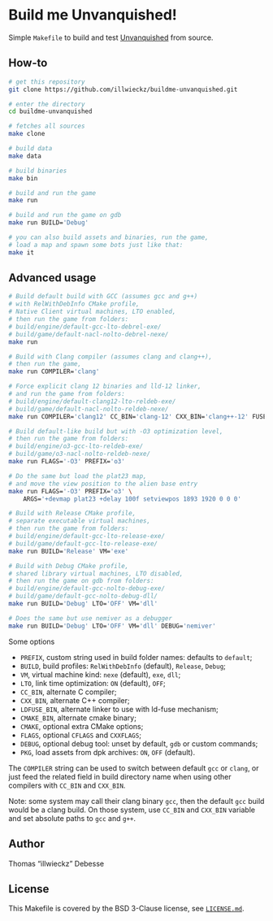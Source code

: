 Build me Unvanquished!
======================

Simple `Makefile` to build and test [Unvanquished](http://unvanquished.net/) from source.


How-to
------

```sh
# get this repository
git clone https://github.com/illwieckz/buildme-unvanquished.git

# enter the directory
cd buildme-unvanquished

# fetches all sources
make clone

# build data
make data

# build binaries
make bin

# build and run the game
make run

# build and run the game on gdb
make run BUILD='Debug'

# you can also build assets and binaries, run the game,
# load a map and spawn some bots just like that:
make it
```


Advanced usage
--------------

```sh
# Build default build with GCC (assumes gcc and g++)
# with RelWithDebInfo CMake profile,
# Native Client virtual machines, LTO enabled,
# then run the game from folders:
# build/engine/default-gcc-lto-debrel-exe/
# build/game/default-nacl-nolto-debrel-nexe/
make run

# Build with Clang compiler (assumes clang and clang++),
# then run the game,
make run COMPILER='clang'

# Force explicit clang 12 binaries and lld-12 linker,
# and run the game from folders:
# build/engine/default-clang12-lto-reldeb-exe/
# build/game/default-nacl-nolto-reldeb-nexe/
make run COMPILER='clang12' CC_BIN='clang-12' CXX_BIN='clang++-12' FUSELD_BIN='lld-12'

# Build default-like build but with -O3 optimization level,
# then run the game from folders:
# build/engine/o3-gcc-lto-reldeb-exe/
# build/game/o3-nacl-nolto-reldeb-nexe/
make run FLAGS='-O3' PREFIX='o3'

# Do the same but load the plat23 map,
# and move the view position to the alien base entry
make run FLAGS='-O3' PREFIX='o3' \
	ARGS='+devmap plat23 +delay 100f setviewpos 1893 1920 0 0 0'

# Build with Release CMake profile,
# separate executable virtual machines,
# then run the game from folders:
# build/engine/default-gcc-lto-release-exe/
# build/game/default-gcc-lto-release-exe/
make run BUILD='Release' VM='exe'

# Build with Debug CMake profile,
# shared library virtual machines, LTO disabled,
# then run the game on gdb from folders:
# build/engine/default-gcc-nolto-debug-exe/
# build/game/default-gcc-nolto-debug-dll/
make run BUILD='Debug' LTO='OFF' VM='dll'

# Does the same but use nemiver as a debugger
make run BUILD='Debug' LTO='OFF' VM='dll' DEBUG='nemiver'
```

Some options

- `PREFIX`, custom string used in build folder names: defaults to `default`;
- `BUILD`, build profiles: `RelWithDebInfo` (default), `Release`, `Debug`;
- `VM`, virtual machine kind: `nexe` (default), `exe`, `dll`;
- `LTO`, link time optimization: `ON` (default), `OFF`;
- `CC_BIN`, alternate C compiler;
- `CXX_BIN`, alternate C++ compiler;
- `LDFUSE_BIN`, alternate linker to use with ld-fuse mechanism;
- `CMAKE_BIN`, alternate cmake binary;
- `CMAKE`, optional extra CMake options;
- `FLAGS`, optional `CFLAGS` and `CXXFLAGS`;
- `DEBUG`, optional debug tool: unset by default, `gdb` or custom commands;
- `PKG`, load assets from dpk archives: `ON`, `OFF` (default).

The `COMPILER` string can be used to switch between default `gcc` or `clang`, or just feed the related field in build directory name when using other compilers with `CC_BIN` and `CXX_BIN`.

Note: some system may call their clang binary `gcc`, then the default `gcc` build would be a clang build. On those system, use `CC_BIN` and `CXX_BIN` variable and set absolute paths to `gcc` and `g++`.


Author
------

Thomas “illwieckz” Debesse


License
-------

This Makefile is covered by the BSD 3-Clause license, see [`LICENSE.md`](LICENSE.md).